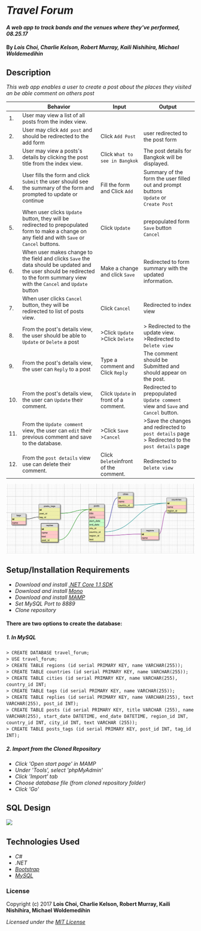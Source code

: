 # _Travel Forum_

#### _A web app to track bands and the venues where they've performed, 08.25.17_

#### By _**Lois Choi, Charlie Kelson, Robert Murray, Kaili Nishihira, Michael Woldemedihin**_

## Description

_This web app enables a user to create a post about the places they visited an be able comment on others post_

|| Behavior  | Input  | Output  |
|---|---|---|---|
|1.| User may view a list of all posts from the index view.  |  |  |
|2.| User may click `Add post` and should be redirected to the add form |Click `Add Post`| user redirected to the post form |
|3.| User may view a posts's details by clicking the post title from the index view.  | Click `What to see in Bangkok`  | The post details for Bangkok will be displayed.  
|4.| User fills the form and click `Submit` the user should see the summary of the form and prompted to update or continue | Fill the form and Click `Add`| Summary of the form the user filled out and prompt buttons <br> `Update` or <br> `Create Post` |
|5. |When user clicks `Update` button, they will be redirected to prepopulated form to make a change on any field and with `Save` or `Cancel` buttons.| Click `Update`| prepopulated form <br> `Save` button <br> `Cancel` |
|6.| When user makes change to the field and clicks `Save` the data should be updated and the user should be redirected to the form summary view with the `Cancel` and `Update` button| Make a change and click `Save` |Redirected to form summary with the updated information.  |
|7. |When user clicks `Cancel` button, they will be redirected to list of posts view.| Click `Cancel`|Redirected to index view |
|8. |From the post's details view, the user should be able to `Update` or `Delete` a post| >Click `Update` <br> >Click `Delete`|> Redirected to the update view. <br> >Redirected to `Delete view` |
|9. |From the post's details view, the user can `Reply` to a post| Type a comment and Click `Reply` | The comment should be Submitted and should appear on the post.
|10. |From the post's details view, the user can `Update` their comment.| Click `Update` in front of a comment.| Redirected to prepopulated `Update comment` view and `Save` and `Cancel` button.
|11. |From the `Update comment` view, the user can `edit` their previous comment and save to the database.| >Click `Save` <br> >`Cancel`| >Save the changes and redirected to `post details` page <br> > Redirected to the `post details` page
|12. |From the `post details` view use can delete their comment.| Click `Delete`infront of the comment.| Redirected to `Delete view`

![](travel-schema.png)



## Setup/Installation Requirements

* _Download and install [.NET Core 1.1 SDK](https://www.microsoft.com/net/download/core)_
* _Download and install [Mono](http://www.mono-project.com/download/)_
* _Download and install [MAMP](https://www.mamp.info/en/)_
* _Set MySQL Port to 8889_
* _Clone repository_

#### There are two options to create the database:
##### 1. In MySQL
`> CREATE DATABASE travel_forum;`<br>
`> USE travel_forum;`<br>
`> CREATE TABLE regions (id serial PRIMARY KEY, name VARCHAR(255));`<br>
`> CREATE TABLE countries (id serial PRIMARY KEY, name VARCHAR(255));`<br>
`> CREATE TABLE cities (id serial PRIMARY KEY, name VARCHAR(255), country_id INT;`<br>
`> CREATE TABLE tags (id serial PRIMARY KEY, name VARCHAR(255));`<br>
`> CREATE TABLE replies (id serial PRIMARY KEY, name VARCHAR(255), text VARCHAR(255), post_id INT);`<br>
`> CREATE TABLE posts (id serial PRIMARY KEY, title VARCHAR (255), name VARCHAR(255), start_date DATETIME, end_date DATETIME, region_id INT, country_id INT, city_id INT, text VARCHAR (255));`<br>
`> CREATE TABLE posts_tags (id serial PRIMARY KEY, post_id INT, tag_id INT);`<br>

##### 2. Import from the Cloned Repository
* _Click 'Open start page' in MAMP_
* _Under 'Tools', select 'phpMyAdmin'_
* _Click 'Import' tab_
* _Choose database file (from cloned repository folder)_
* _Click 'Go'_

## SQL Design
![](/sql-design.png)

## Technologies Used
* _C#_
* _.NET_
* _[Bootstrap](http://getbootstrap.com/getting-started/)_
* _[MySQL](https://www.mysql.com/)_

### License

Copyright (c) 2017 **Lois Choi, Charlie Kelson, Robert Murray, Kaili Nishihira, Michael Woldemedihin**

*Licensed under the [MIT License](https://opensource.org/licenses/MIT)*
